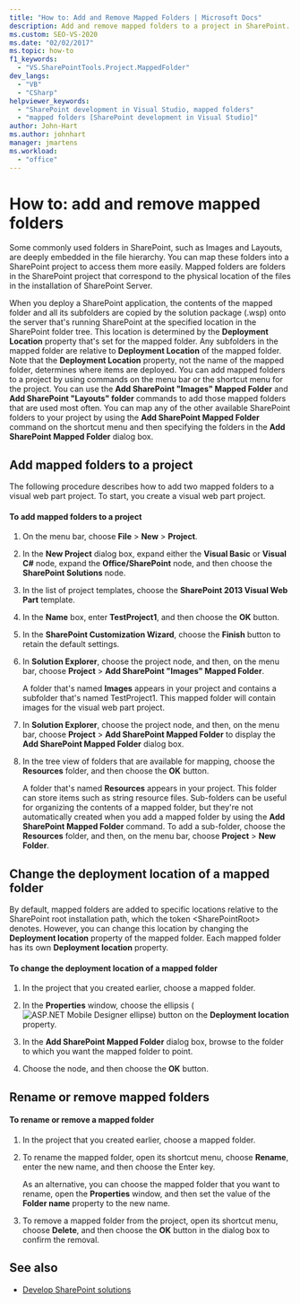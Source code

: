 ```yaml
---
title: "How to: Add and Remove Mapped Folders | Microsoft Docs"
description: Add and remove mapped folders to a project in SharePoint.  Change the deployment location of a mapped folder. Rename or remove mapped folders.
ms.custom: SEO-VS-2020
ms.date: "02/02/2017"
ms.topic: how-to
f1_keywords:
  - "VS.SharePointTools.Project.MappedFolder"
dev_langs:
  - "VB"
  - "CSharp"
helpviewer_keywords:
  - "SharePoint development in Visual Studio, mapped folders"
  - "mapped folders [SharePoint development in Visual Studio]"
author: John-Hart
ms.author: johnhart
manager: jmartens
ms.workload:
  - "office"
---
```

# How to: add and remove mapped folders
  Some commonly used folders in SharePoint, such as Images and Layouts, are deeply embedded in the file hierarchy. You can map these folders into a SharePoint project to access them more easily. Mapped folders are folders in the SharePoint project that correspond to the physical location of the files in the installation of SharePoint Server.

 When you deploy a SharePoint application, the contents of the mapped folder and all its subfolders are copied by the solution package (.wsp) onto the server that's running SharePoint at the specified location in the SharePoint folder tree. This location is determined by the **Deployment Location** property that's set for the mapped folder. Any subfolders in the mapped folder are relative to **Deployment Location** of the mapped folder. Note that the **Deployment Location** property, not the name of the mapped folder, determines where items are deployed.
 You can add mapped folders to a project by using commands on the menu bar or the shortcut menu for the project. You can use the **Add SharePoint "Images" Mapped Folder** and **Add SharePoint "Layouts" folder** commands to add those mapped folders that are used most often. You can map any of the other available SharePoint folders to your project by using the **Add SharePoint Mapped Folder** command on the shortcut menu and then specifying the folders in the **Add SharePoint Mapped Folder** dialog box.

## Add mapped folders to a project
 The following procedure describes how to add two mapped folders to a visual web part project. To start, you create a visual web part project.

#### To add mapped folders to a project

1. On the menu bar, choose **File** > **New** > **Project**.

2. In the **New Project** dialog box, expand either the **Visual Basic** or **Visual C#** node, expand the **Office/SharePoint** node, and then choose the **SharePoint Solutions** node.

3. In the list of project templates, choose the **SharePoint 2013 Visual Web Part** template.

4. In the **Name** box, enter **TestProject1**, and then choose the **OK** button.

5. In the **SharePoint Customization Wizard**, choose the **Finish** button to retain the default settings.

6. In **Solution Explorer**, choose the project node, and then, on the menu bar, choose **Project** > **Add SharePoint "Images" Mapped Folder**.

     A folder that's named **Images** appears in your project and contains a subfolder that's named TestProject1. This mapped folder will contain images for the visual web part project.

7. In **Solution Explorer**, choose the project node, and then, on the menu bar, choose **Project** > **Add SharePoint Mapped Folder** to display the **Add SharePoint Mapped Folder** dialog box.

8. In the tree view of folders that are available for mapping, choose the **Resources** folder, and then choose the **OK** button.

     A folder that's named **Resources** appears in your project. This folder can store items such as string resource files. Sub-folders can be useful for organizing the contents of a mapped folder, but they're not automatically created when you add a mapped folder by using the **Add SharePoint Mapped Folder** command. To add a sub-folder, choose the **Resources** folder, and then, on the menu bar, choose **Project** > **New Folder**.

## Change the deployment location of a mapped folder
 By default, mapped folders are added to specific locations relative to the SharePoint root installation path, which the token \<SharePointRoot> denotes. However, you can change this location by changing the **Deployment location** property of the mapped folder. Each mapped folder has its own **Deployment location** property.

#### To change the deployment location of a mapped folder

1. In the project that you created earlier, choose a mapped folder.

2. In the **Properties** window, choose the ellipsis (![ASP.NET Mobile Designer ellipse](../sharepoint/media/mwellipsis.gif "ASP.NET Mobile Designer ellipse")) button on the **Deployment location** property.

3. In the **Add SharePoint Mapped Folder** dialog box, browse to the folder to which you want the mapped folder to point.

4. Choose the node, and then choose the **OK** button.

## Rename or remove mapped folders

#### To rename or remove a mapped folder

1. In the project that you created earlier, choose a mapped folder.

2. To rename the mapped folder, open its shortcut menu, choose **Rename**, enter the new name, and then choose the Enter key.

     As an alternative, you can choose the mapped folder that you want to rename, open the **Properties** window, and then set the value of the **Folder name** property to the new name.

3. To remove a mapped folder from the project, open its shortcut menu, choose **Delete**, and then choose the **OK** button in the dialog box to confirm the removal.

## See also
- [Develop SharePoint solutions](../sharepoint/developing-sharepoint-solutions.md)

